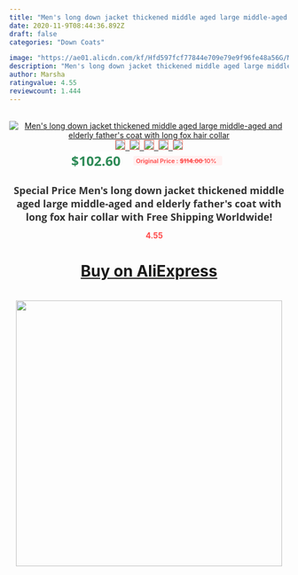 ```yaml
---
title: "Men's long down jacket thickened middle aged large middle-aged and elderly father's coat with long fox hair collar"
date: 2020-11-9T08:44:36.892Z
draft: false
categories: "Down Coats"

image: "https://ae01.alicdn.com/kf/Hfd597fcf77844e709e79e9f96fe48a56G/Men-s-long-down-jacket-thickened-middle-aged-large-middle-aged-and-elderly-father-s-coat.jpg"
description: "Men's long down jacket thickened middle aged large middle-aged and elderly father's coat with long fox hair collar"
author: Marsha
ratingvalue: 4.55
reviewcount: 1.444
---
```

<br>
<div style="text-align: center;">
<a href="https://s.click.aliexpress.com/e/_A1l3LJ" target="_blank" rel="nofollow noopener noreferrer"><img alt="Men's long down jacket thickened middle aged large middle-aged and elderly father's coat with long fox hair collar" class="magnifier-image" src="https://ae01.alicdn.com/kf/Hfd597fcf77844e709e79e9f96fe48a56G/Men-s-long-down-jacket-thickened-middle-aged-large-middle-aged-and-elderly-father-s-coat.jpg_640x640.jpg">
<br>
<img style="border:1px solid salmon" src="https://ae01.alicdn.com/kf/Hfd597fcf77844e709e79e9f96fe48a56G/Men-s-long-down-jacket-thickened-middle-aged-large-middle-aged-and-elderly-father-s-coat.jpg_120x120.jpg">&nbsp;&nbsp;<img style="border:1px solid salmon" src="https://ae01.alicdn.com/kf/Hf1d064fb950f4cd887dd6bc1ecad64ccE/Men-s-long-down-jacket-thickened-middle-aged-large-middle-aged-and-elderly-father-s-coat.jpg_120x120.jpg">&nbsp;&nbsp;<img style="border:1px solid salmon" src="https://ae01.alicdn.com/kf/Hc96be8e8bea34d33bfa9e5a75f014e1bb/Men-s-long-down-jacket-thickened-middle-aged-large-middle-aged-and-elderly-father-s-coat.jpg_120x120.jpg">&nbsp;&nbsp;<img style="border:1px solid salmon" src="https://ae01.alicdn.com/kf/Hf8c0df0f47c9461f8d4a43480c4442f6m/Men-s-long-down-jacket-thickened-middle-aged-large-middle-aged-and-elderly-father-s-coat.jpg_120x120.jpg">&nbsp;&nbsp;<img style="border:1px solid salmon" src="https://ae01.alicdn.com/kf/H326078bfc73943ebbfc949d3504b5c49q/Men-s-long-down-jacket-thickened-middle-aged-large-middle-aged-and-elderly-father-s-coat.jpg_120x120.jpg"></a></div><br0>
<div style="text-align: center;"><span style="background-color: white; border: 0px; box-sizing: border-box; color: seagreen; display: inline-block; font-family: &quot;open sans&quot; , &quot;arial&quot; , &quot;helvetica&quot; , sans-serif , &quot;heiti&quot;; font-size: 24px; font-stretch: inherit; font-weight: 700; line-height: inherit; margin: 0px 10px 0px 0px; padding: 0px; vertical-align: middle;">$102.60 </span>
<span style="background: rgb(255 , 241 , 241); border-radius: 3px; border: 0px; box-sizing: border-box; color: #ff4747; display: inline-block; font-family: inherit; font-size: 12px; font-stretch: inherit; font-style: inherit; font-variant: inherit; font-weight: 600; line-height: inherit; margin: 0px; padding: 2px 5px; transform: scale(0.9); vertical-align: middle;">Original Price : <b style="text-decoration: line-through;">$114.00 </b> 10%&nbsp;&nbsp;</span></div>
<h1 style="color: #333333; display: inline-block; font-family: &quot;open sans&quot; , &quot;arial&quot; , &quot;helvetica&quot; , sans-serif , &quot;heiti&quot;; font-size: 18px; font-stretch: inherit; font-weight: 700; text-align: center;">Special Price Men's long down jacket thickened middle aged large middle-aged and elderly father's coat with long fox hair collar with Free Shipping Worldwide!</h1>
<div style="color: #ff4747; text-align: center;">
<img src="https://4.bp.blogspot.com/-M0ZcTcb-5uY/XleCXlxnR4I/AAAAAAAAAEc/OrjgMkXV1oMQFaCRZj5HQwOCBcu3w1FegCPcBGAYYCw/s1600/star.png" style="height: 15px;">&nbsp;<b>4.55</b></div>
<div class="button_cont" align="center"><a class="buynow_a" href="https://s.click.aliexpress.com/e/_A1l3LJ" target="_blank" rel="nofollow noopener noreferrer"><H1>Buy on AliExpress</H1></a></div><br>
<div class="separator" style="clear: both; text-align: center;">
<img src="https://lh3.googleusercontent.com/-pTy5HemUv9M/XlePHvY0dAI/AAAAAAAAAE4/0nX5iRUoIWY8eMW9Dpxeirr157OZliDIgCLcBGAsYHQ/s1600/badge.gif" width="480">
</div>
